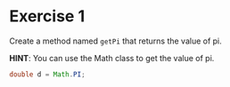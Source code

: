 # Exercise 1

Create a method named `getPi` that returns the value of pi.

**HINT**: You can use the Math class to get the value of pi.

```java
double d = Math.PI;
```